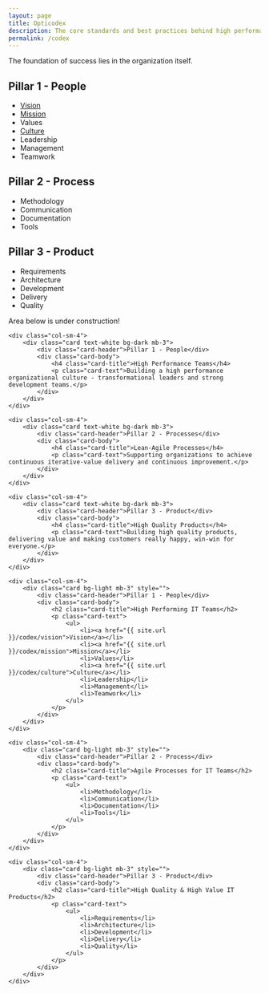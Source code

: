 ```yaml
---
layout: page
title: Opticodex
description: The core standards and best practices behind high performance IT organizations
permalink: /codex
---
```


The foundation of success lies in the organization itself.

<h2>Pillar 1 - People</h2>

<ul>
	<li><a href="{{ site.url }}/codex/vision">Vision</a></li>
	<li><a href="{{ site.url }}/codex/mission">Mission</a></li>
	<li>Values</li>
	<li><a href="{{ site.url }}/codex/culture">Culture</a></li>
	<li>Leadership</li>
	<li>Management</li>
	<li>Teamwork</li>
</ul>


<h2>Pillar 2 - Process</h2>

<ul>
	<li>Methodology</li>
	<li>Communication</li>
	<li>Documentation</li>
	<li>Tools</li>
</ul>


<h2>Pillar 3 - Product</h2>

<ul>
	<li>Requirements</li>
	<li>Architecture</li>
	<li>Development</li>
	<li>Delivery</li>
	<li>Quality</li>
</ul>

<!-- TODO: VC: Business value / business case -->

<!-- TODO: VC -->

<!--
foundations

-->













<div class="alert alert-info" role="alert">
  Area below is under construction!
</div>





<div class="row">


	<div class="col-sm-4">
		<div class="card text-white bg-dark mb-3">
			<div class="card-header">Pillar 1 - People</div>
			<div class="card-body">
				<h4 class="card-title">High Performance Teams</h4>
				<p class="card-text">Building a high performance organizational culture - transformational leaders and strong development teams.</p>
			</div>
		</div>
	</div>

	<div class="col-sm-4">
		<div class="card text-white bg-dark mb-3">
			<div class="card-header">Pillar 2 - Processes</div>
			<div class="card-body">
				<h4 class="card-title">Lean-Agile Processes</h4>
				<p class="card-text">Supporting organizations to achieve continuous iterative-value delivery and continuous improvement.</p>
			</div>
		</div>
	</div>
	
	<div class="col-sm-4">
		<div class="card text-white bg-dark mb-3">
			<div class="card-header">Pillar 3 - Product</div>
			<div class="card-body">
				<h4 class="card-title">High Quality Products</h4>
				<p class="card-text">Building high quality products, delivering value and making customers really happy, win-win for everyone.</p>
			</div>
		</div>
	</div>




</div>




<div class="row">
  
	<div class="col-sm-4">
		<div class="card bg-light mb-3" style="">
			<div class="card-header">Pillar 1 - People</div>
			<div class="card-body">
				<h2 class="card-title">High Performing IT Teams</h2>
				<p class="card-text">
					<ul>
						<li><a href="{{ site.url }}/codex/vision">Vision</a></li>
						<li><a href="{{ site.url }}/codex/mission">Mission</a></li>
						<li>Values</li>
						<li><a href="{{ site.url }}/codex/culture">Culture</a></li>
						<li>Leadership</li>
						<li>Management</li>
						<li>Teamwork</li>
					</ul>
				</p>
			</div>
		</div>
	</div>

	<div class="col-sm-4">
		<div class="card bg-light mb-3" style="">
			<div class="card-header">Pillar 2 - Process</div>
			<div class="card-body">
				<h2 class="card-title">Agile Processes for IT Teams</h2>
				<p class="card-text">
					<ul>
						<li>Methodology</li>
						<li>Communication</li>
						<li>Documentation</li>
						<li>Tools</li>
					</ul>
				</p>
			</div>
		</div>
	</div>
	
	<div class="col-sm-4">
		<div class="card bg-light mb-3" style="">
			<div class="card-header">Pillar 3 - Product</div>
			<div class="card-body">
				<h2 class="card-title">High Quality & High Value IT Products</h2>
				<p class="card-text">
					<ul>
						<li>Requirements</li>
						<li>Architecture</li>
						<li>Development</li>
						<li>Delivery</li>
						<li>Quality</li>
					</ul>
				</p>
			</div>
		</div>
	</div>
  
</div>





